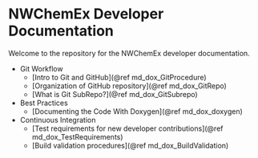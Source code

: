 NWChemEx Developer Documentation
================================

Welcome to the repository for the NWChemEx developer documentation.

- Git Workflow
  - [Intro to Git and GitHub](@ref md_dox_GitProcedure)
  - [Organization of GitHub repository](@ref md_dox_GitRepo)
  - [What is Git SubRepo?](@ref md_dox_GitSubrepo)
- Best Practices
  - [Documenting the Code With Doxygen](@ref md_dox_doxygen)
- Continuous Integration
  - [Test requirements for new developer contributions](@ref md_dox_TestRequirements)
  - [Build validation procedures](@ref md_dox_BuildValidation)  
  
